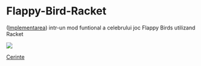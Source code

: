 # Flappy-Bird-Racket
([Implementarea](https://github.com/cristysandu/Flappy-Bird-Racket/blob/master/Resurse/main.rkt)) intr-un mod funtional a celebrului joc Flappy Birds utilizand Racket

![](https://github.com/cristysandu/Flappy-Bird-Racket/blob/master/flappy-bird.png)

[Cerinte](https://elf.cs.pub.ro/pp/20/teme/racket-flappy-bird)

